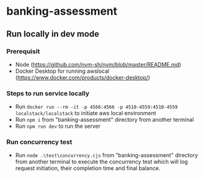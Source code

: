 # banking-assessment
## Run locally in dev mode
### Prerequisit
- Node (https://github.com/nvm-sh/nvm/blob/master/README.md)
- Docker Desktop for running awslocal (https://www.docker.com/products/docker-desktop/)

### Steps to run service locally
- Run `docker run --rm -it -p 4566:4566 -p 4510-4559:4510-4559 localstack/localstack` to initiate aws local environment
- Run `npm i` from "banking-assessment" directory from another terminal
- Run `npm run dev` to run the server

### Run concurrency test
- Run `node .\test\concurrency.cjs` from "banking-assessment" directory from another terminal to execute the concurrency test which will log request initiation, their completion time and final balance.